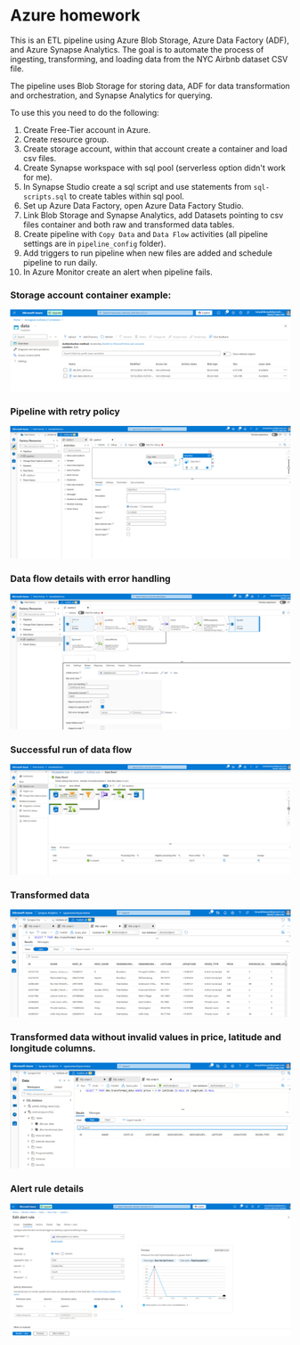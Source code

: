 # Azure homework

This is an ETL pipeline using Azure Blob Storage, Azure Data Factory (ADF), and Azure Synapse Analytics. The goal is to automate the
process of ingesting, transforming, and loading data from the NYC Airbnb dataset CSV file.

The pipeline uses Blob Storage for storing data, ADF for data transformation and orchestration, and Synapse Analytics for querying.

To use this you need to do the following:
1. Create Free-Tier account in Azure.
2. Create resource group.
3. Create storage account, within that account create a container and load csv files.
4. Create Synapse workspace with sql pool (serverless option didn't work for me).
5. In Synapse Studio create a sql script and use statements from `sql-scripts.sql` to create tables within sql pool.
6. Set up Azure Data Factory, open Azure Data Factory Studio.
7. Link Blob Storage and Synapse Analytics, add Datasets pointing to csv files container and both raw and transformed data tables.
8. Create pipeline with `Copy Data` and `Data Flow` activities (all pipeline settings are in `pipeline_config` folder).
9. Add triggers to run pipeline when new files are added and schedule pipeline to run daily.
10. In Azure Monitor create an alert when pipeline fails.


### Storage account container example:
![img.png](img.png)

### Pipeline with retry policy
![img_2.png](img_2.png)

### Data flow details with error handling
![img_3.png](img_3.png)

### Successful run of data flow
![img_4.png](img_4.png)

### Transformed data
![img_6.png](img_6.png)

### Transformed data without invalid values in price, latitude and longitude columns.
![img_1.png](img_1.png)

### Alert rule details
![img_5.png](img_5.png)